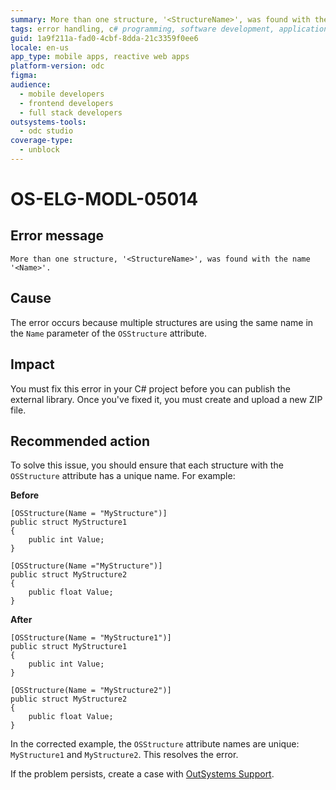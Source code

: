 ```yaml
---
summary: More than one structure, '<StructureName>', was found with the name '<Name>'.
tags: error handling, c# programming, software development, application publishing, external libraries
guid: 1a9f211a-fad0-4cbf-8dda-21c3359f0ee6
locale: en-us
app_type: mobile apps, reactive web apps
platform-version: odc
figma:
audience:
  - mobile developers
  - frontend developers
  - full stack developers
outsystems-tools:
  - odc studio
coverage-type:
  - unblock
---
```


# OS-ELG-MODL-05014

## Error message

`More than one structure, '<StructureName>', was found with the name '<Name>'.`

## Cause

The error occurs because multiple structures are using the same name in the `Name` parameter of the `OSStructure` attribute.

## Impact

You must fix this error in your C# project before you can publish the external library. Once you've fixed it, you must create and upload a new ZIP file.

## Recommended action

To solve this issue, you should ensure that each structure with the `OSStructure` attribute has a unique name. For example:

**Before**

    [OSStructure(Name = "MyStructure")]
    public struct MyStructure1
    {
        public int Value;
    }

    [OSStructure(Name ="MyStructure")]
    public struct MyStructure2
    {
        public float Value;
    }

**After**

    [OSStructure(Name = "MyStructure1")]
    public struct MyStructure1
    {
        public int Value;
    }

    [OSStructure(Name = "MyStructure2")]
    public struct MyStructure2
    {
        public float Value;
    }


In the corrected example, the `OSStructure` attribute names are unique: `MyStructure1` and `MyStructure2`. This resolves the error.

If the problem persists, create a case with [OutSystems Support](https://www.outsystems.com/support/portal/open-support-case?ErrorCode=OS-ELG-MODL-05014).
